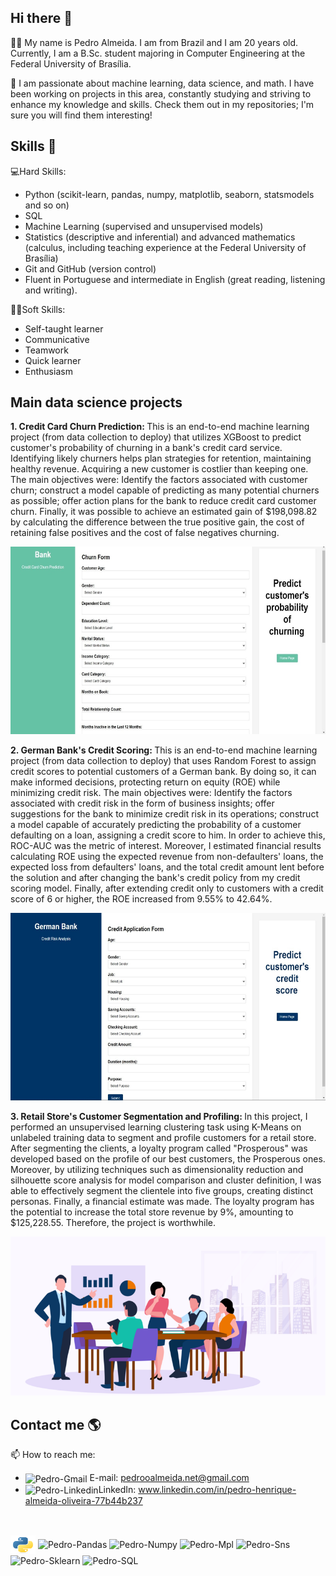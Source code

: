 ## Hi there 👋

👨‍💻 My name is Pedro Almeida. I am from Brazil and I am 20 years old. Currently, I am a B.Sc. student majoring in Computer Engineering at the Federal University of Brasília.

📘 I am passionate about machine learning, data science, and math. I have been working on projects in this area, constantly studying and striving to enhance my knowledge and skills. Check them out in my repositories; I'm sure you will find them interesting!

## Skills 🌟

💻Hard Skills:
  - Python (scikit-learn, pandas, numpy, matplotlib, seaborn, statsmodels and so on)
  - SQL
  - Machine Learning (supervised and unsupervised models)
  - Statistics (descriptive and inferential) and advanced mathematics (calculus, including teaching experience at the Federal University of Brasília)
  - Git and GitHub (version control)
  - Fluent in Portuguese and intermediate in English (great reading, listening and writing).

🙅‍♂️Soft Skills:
  - Self-taught learner
  - Communicative
  - Teamwork
  - Quick learner
  - Enthusiasm

## Main data science projects

<b>1. Credit Card Churn Prediction: </b>This is an end-to-end machine learning project (from data collection to deploy) that utilizes XGBoost to predict customer's probability of churning in a bank's credit card service. Identifying likely churners helps plan strategies for retention, maintaining healthy revenue. Acquiring a new customer is costlier than keeping one. The main objectives were: Identify the factors associated with customer churn; construct a model capable of predicting as many potential churners as possible; offer action plans for the bank to reduce credit card customer churn. Finally, it was possible to achieve an estimated gain of $198,098.82 by calculating the difference between the true positive gain, the cost of retaining false positives and the cost of false negatives churning.

<img src="https://github.com/allmeidaapedro/Churn-Prediction-Credit-Card/blob/main/images/web_app_2.jpeg" width=800px height=300px>

<b>2. German Bank's Credit Scoring: </b>This is an end-to-end machine learning project (from data collection to deploy) that uses Random Forest to assign credit scores to potential customers of a German bank. By doing so, it can make informed decisions, protecting return on equity (ROE) while minimizing credit risk. The main objectives were: Identify the factors associated with credit risk in the form of business insights; offer suggestions for the bank to minimize credit risk in its operations; construct a model capable of accurately predicting the probability of a customer defaulting on a loan, assigning a credit score to him. In order to achieve this, ROC-AUC was the metric of interest. Moreover, I estimated financial results calculating ROE using the expected revenue from non-defaulters' loans, the expected loss from defaulters' loans, and the total credit amount lent before the solution and after changing the bank's credit policy from my credit scoring model. Finally, after extending credit only to customers with a credit score of 6 or higher, the ROE increased from 9.55% to 42.64%.

<img src="https://github.com/allmeidaapedro/Credit-Scoring-German-Bank/blob/main/images/predict_page_webapp.jpeg" width=800px height=300px>

<b>3. Retail Store's Customer Segmentation and Profiling: </b> In this project, I performed an unsupervised learning clustering task using K-Means on unlabeled training data to segment and profile customers for a retail store. After segmenting the clients, a loyalty program called "Prosperous" was developed based on the profile of our best customers, the Prosperous ones. Moreover, by utilizing techniques such as dimensionality reduction and silhouette score analysis for model comparison and cluster definition, I was able to effectively segment the clientele into five groups, creating distinct personas. Finally, a financial estimate was made. The loyalty program has the potential to increase the total store revenue by 9%, amounting to $125,228.55. Therefore, the project is worthwhile.

<img src="https://github.com/allmeidaapedro/Customer-Segmentation-Retail/blob/main/reports/cseg.png">

## Contact me 🌎
📫 How to reach me:
  - <img align="center" alt="Pedro-Gmail" height="10" width="15" src="https://user-images.githubusercontent.com/5141132/50740364-7ea80880-1217-11e9-8faf-2348e31beedd.png"> E-mail: pedrooalmeida.net@gmail.com
 - <img align="center" alt="Pedro-Linkedin" height="15" width="20" src="https://github.com/dheereshagrwal/colored-icons/blob/master/svg/linkedin.svg">LinkedIn: www.linkedin.com/in/pedro-henrique-almeida-oliveira-77b44b237
## 
<div style="display: inline_block"><br>
  <img align="center" alt="Pedro-Python" height="30" width="40" src="https://raw.githubusercontent.com/devicons/devicon/master/icons/python/python-original.svg">
  <img align="center" alt="Pedro-Pandas" height="30" width="40" src="https://cdn.jsdelivr.net/gh/devicons/devicon/icons/pandas/pandas-original.svg">
  <img align="center" alt="Pedro-Numpy" height="30" width="40" src="https://cdn.jsdelivr.net/gh/devicons/devicon/icons/numpy/numpy-original.svg">
  <img align="center" alt="Pedro-Mpl" height="30" width="30" src="https://upload.wikimedia.org/wikipedia/commons/8/84/Matplotlib_icon.svg">
  <img align="center" alt="Pedro-Sns" height="30" width="40" src="https://user-images.githubusercontent.com/104145773/171375260-c711bda4-ff6d-4693-9a91-b234744f13ad.svg">
<img align="center" alt="Pedro-Sklearn" height="30" width="40" src="https://github.com/scikit-learn/scikit-learn/blob/main/doc/logos/scikit-learn-logo-notext.png">
  <img align="center" alt="Pedro-SQL" height="30" width="40" src="https://cdn.jsdelivr.net/gh/devicons/devicon/icons/postgresql/postgresql-original.svg">
</div>
